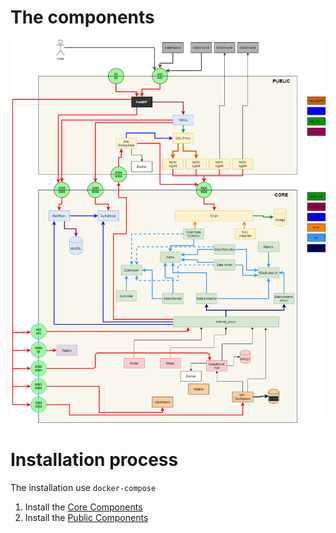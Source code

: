 # The components

![alt text](./technical-architecture.png "Technical Architecture Diagram")

# Installation process
The installation use ```docker-compose```

1. Install the [Core Components](docker/core/README.md)
2. Install the [Public Components](docker/public/README.md)